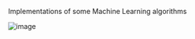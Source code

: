 Implementations of some Machine Learning algorithms

![image](https://github.com/user-attachments/assets/8ac47c1e-a3c9-48f8-8b33-8c6f92412cf6)
